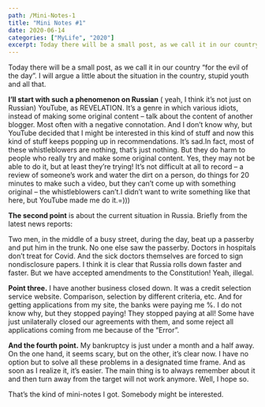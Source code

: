 ```yaml
---
path: /Mini-Notes-1
title: "Mini Notes #1"
date: 2020-06-14
categories: ["MyLife", "2020"]
excerpt: Today there will be a small post, as we call it in our country “for the evil of the day”. I will argue a little about the situation in the country, stupid youth and all that.
---
```


Today there will be a small post, as we call it in our country “for the evil of the day”. I will argue a little about the situation in the country, stupid youth and all that.

**I’ll start with such a phenomenon on Russian** ( yeah, I think it’s not just on Russian) YouTube, as REVELATION. It’s a genre in which various idiots, instead of making some original content – talk about the content of another blogger. Most often with a negative connotation. And I don’t know why, but YouTube decided that I might be interested in this kind of stuff and now this kind of stuff keeps popping up in recommendations. It’s sad.In fact, most of these whistleblowers are nothing, that’s just nothing. But they do harm to people who really try and make some original content. Yes, they may not be able to do it, but at least they’re trying! It’s not difficult at all to record – a review of someone’s work and water the dirt on a person, do things for 20 minutes to make such a video, but they can’t come up with something original – the whistleblowers can’t.I didn’t want to write something like that here, but YouTube made me do it.=)))

**The second point** is about the current situation in Russia. Briefly from the latest news reports:

Two men, in the middle of a busy street, during the day, beat up a passerby and put him in the trunk. No one else saw the passerby.
Doctors in hospitals don’t treat for Covid. And the sick doctors themselves are forced to sign nondisclosure papers.
I think it is clear that Russia rolls down faster and faster. But we have accepted amendments to the Constitution! Yeah, illegal.

**Point three.** I have another business closed down. It was a credit selection service website. Comparison, selection by different criteria, etc. And for getting applications from my site, the banks were paying me %. I do not know why, but they stopped paying! They stopped paying at all! Some have just unilaterally closed our agreements with them, and some reject all applications coming from me because of the “Error”.

**And the fourth point.** My bankruptcy is just under a month and a half away. On the one hand, it seems scary, but on the other, it’s clear now. I have no option but to solve all these problems in a designated time frame. And as soon as I realize it, it’s easier. The main thing is to always remember about it and then turn away from the target will not work anymore. Well, I hope so.

That’s the kind of mini-notes I got. Somebody might be interested.
